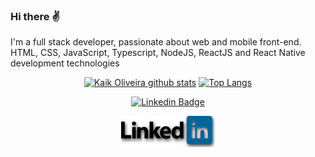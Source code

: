 ### Hi there ✌️ 

I'm a full stack developer, passionate about web and mobile front-end.
HTML, CSS, JavaScript, Typescript, NodeJS, ReactJS and React Native development technologies

<div align="center" >

[![Kaik Oliveira github stats](https://github-readme-stats.vercel.app/api?username=KaikOliveira&show_icons=true&theme=radical&bg_color=30,0d0d0d,191919&title_color=fff&text_color=fff&icon_color=79ff97)](https://github.com/anuraghazra/github-readme-stats)
[![Top Langs](https://github-readme-stats.vercel.app/api/top-langs/?username=KaikOliveira&layout=compact&theme=radical&bg_color=30,0d0d0d,191919&title_color=fff&text_color=fff&icon_color=79ff97)](https://github.com/anuraghazra/github-readme-stats)

[![Linkedin Badge](https://img.shields.io/badge/-LinkedIn-blue?style=flat-square&logo=Linkedin&logoColor=white&link=www.linkedin.com/in/kaik-oliveira-2347571a4/)](https://www.linkedin.com/in/kaik-oliveira-2347571a4/)

  <div style="align-self: center;align-items: center; display: flex; justify-content: space-between; width: 150px;" >
    <a href="https://www.linkedin.com/in/kaik-oliveira-2347571a4/">
      <img src="https://github.com/KaikOliveira/KaikOliveira/blob/main/img/linkedin1.png" alt="linkedin" height="50">
    </a>
  </div>
</div>
